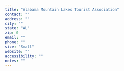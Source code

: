 ```yaml
---
title: "Alabama Mountain Lakes Tourist Association"
contact: ""
address: ""
city: ""
state: "AL"
zip: 0
email: ""
phone: ""
size: "Small"
website: ""
accessibility: ""
notes: ""
--- 
```

